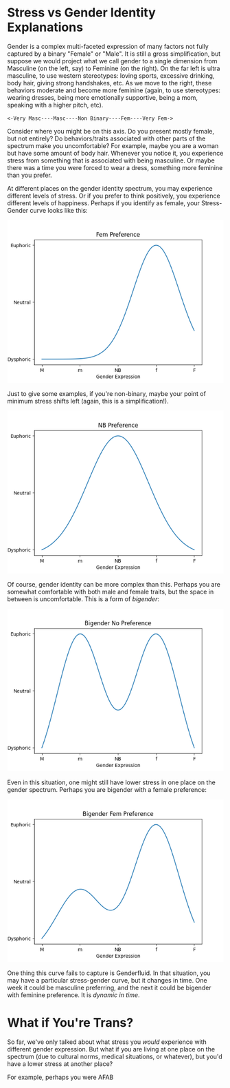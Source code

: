 # Stress vs Gender Identity Explanations

Gender is a complex multi-faceted expression of many factors not fully captured by a binary "Female" or "Male".  It is still a gross simplification, but suppose we would project what we call gender to a single dimension from Masculine (on the left, say) to Feminine (on the right).  On the far left is ultra masculine, to use western stereotypes: loving sports, excessive drinking, body hair, giving strong handshakes, etc.  As we move to the right, these behaviors moderate and become more feminine (again, to use stereotypes: wearing dresses, being more emotionally supportive, being a mom, speaking with a higher pitch, etc).

```
<-Very Masc----Masc----Non Binary----Fem----Very Fem->
```

Consider where you might be on this axis.  Do you present mostly female, but not entirely?  Do behaviors/traits associated with other parts of the spectrum make you uncomfortable?  For example, maybe you are a woman but have some amount of body hair.  Whenever you notice it, you experience stress from something that is associated with being masculine.  Or maybe there was a time you were forced to wear a dress, something more feminine than you prefer.

At different places on the gender identity spectrum, you may experience different levels of stress.  Or if you prefer to think positively, you experience different levels of happiness.  Perhaps if you identify as female, your Stress-Gender curve looks like this:

![Primarily female stress-gender curve](fem.png)

Just to give some examples, if you're non-binary, maybe your point of minimum stress shifts left (again, this is a simplification!).

![Non-binary stress-gender curve](nb.png)

Of course, gender identity can be more complex than this.  Perhaps you are somewhat comfortable with both male and female traits, but the space in between is uncomfortable.  This is a form of *bigender*:

![Bigender balanced stress-gender curve](big_mf.png)

Even in this situation, one might still have lower stress in one place on the gender spectrum.  Perhaps you are bigender with a female preference:

![Bigender with Female preference stress-gender curve](big_f.png)

One thing this curve fails to capture is Genderfluid.  In that situation, you may have a particular stress-gender curve, but it changes in time.  One week it could be masculine preferring, and the next it could be bigender with feminine preference.  It is *dynamic in time*.

# What if You're Trans?

So far, we've only talked about what stress you *would* experience with different gender expression.  But what if you are living at one place on the spectrum (due to cultural norms, medical situations, or whatever), but you'd have a lower stress at another place?

For example, perhaps you were AFAB
